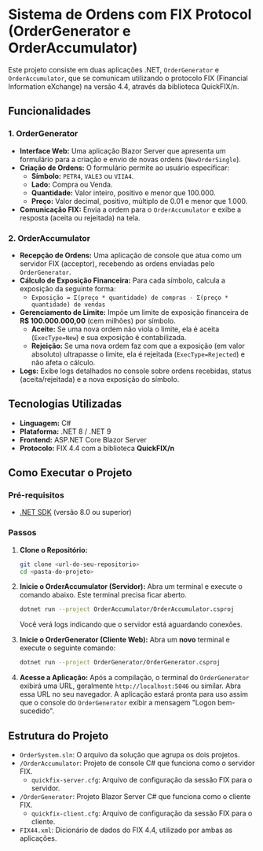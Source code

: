 # Sistema de Ordens com FIX Protocol (OrderGenerator e OrderAccumulator)

Este projeto consiste em duas aplicações .NET, `OrderGenerator` e `OrderAccumulator`, que se comunicam utilizando o protocolo FIX (Financial Information eXchange) na versão 4.4, através da biblioteca QuickFIX/n.

## Funcionalidades

### 1. OrderGenerator

-   **Interface Web:** Uma aplicação Blazor Server que apresenta um formulário para a criação e envio de novas ordens (`NewOrderSingle`).
-   **Criação de Ordens:** O formulário permite ao usuário especificar:
    -   **Símbolo:** `PETR4`, `VALE3` ou `VIIA4`.
    -   **Lado:** Compra ou Venda.
    -   **Quantidade:** Valor inteiro, positivo e menor que 100.000.
    -   **Preço:** Valor decimal, positivo, múltiplo de 0.01 e menor que 1.000.
-   **Comunicação FIX:** Envia a ordem para o `OrderAccumulator` e exibe a resposta (aceita ou rejeitada) na tela.

### 2. OrderAccumulator

-   **Recepção de Ordens:** Uma aplicação de console que atua como um servidor FIX (acceptor), recebendo as ordens enviadas pelo `OrderGenerator`.
-   **Cálculo de Exposição Financeira:** Para cada símbolo, calcula a exposição da seguinte forma:
    -   `Exposição = Σ(preço * quantidade) de compras - Σ(preço * quantidade) de vendas`
-   **Gerenciamento de Limite:** Impõe um limite de exposição financeira de **R$ 100.000.000,00** (cem milhões) por símbolo.
    -   **Aceite:** Se uma nova ordem não viola o limite, ela é aceita (`ExecType=New`) e sua exposição é contabilizada.
    -   **Rejeição:** Se uma nova ordem faz com que a exposição (em valor absoluto) ultrapasse o limite, ela é rejeitada (`ExecType=Rejected`) e não afeta o cálculo.
-   **Logs:** Exibe logs detalhados no console sobre ordens recebidas, status (aceita/rejeitada) e a nova exposição do símbolo.

## Tecnologias Utilizadas

-   **Linguagem:** C#
-   **Plataforma:** .NET 8 / .NET 9
-   **Frontend:** ASP.NET Core Blazor Server
-   **Protocolo:** FIX 4.4 com a biblioteca **QuickFIX/n**

## Como Executar o Projeto

### Pré-requisitos

-   [.NET SDK](https://dotnet.microsoft.com/download) (versão 8.0 ou superior)

### Passos

1.  **Clone o Repositório:**
    ```bash
    git clone <url-do-seu-repositorio>
    cd <pasta-do-projeto>
    ```

2.  **Inicie o OrderAccumulator (Servidor):**
    Abra um terminal e execute o comando abaixo. Este terminal precisa ficar aberto.
    ```bash
    dotnet run --project OrderAccumulator/OrderAccumulator.csproj
    ```
    Você verá logs indicando que o servidor está aguardando conexões.

3.  **Inicie o OrderGenerator (Cliente Web):**
    Abra um **novo** terminal e execute o seguinte comando:
    ```bash
    dotnet run --project OrderGenerator/OrderGenerator.csproj
    ```

4.  **Acesse a Aplicação:**
    Após a compilação, o terminal do `OrderGenerator` exibirá uma URL, geralmente `http://localhost:5046` ou similar. Abra essa URL no seu navegador. A aplicação estará pronta para uso assim que o console do `OrderGenerator` exibir a mensagem "Logon bem-sucedido".

## Estrutura do Projeto

-   `OrderSystem.sln`: O arquivo da solução que agrupa os dois projetos.
-   `/OrderAccumulator`: Projeto de console C# que funciona como o servidor FIX.
    -   `quickfix-server.cfg`: Arquivo de configuração da sessão FIX para o servidor.
-   `/OrderGenerator`: Projeto Blazor Server C# que funciona como o cliente FIX.
    -   `quickfix-client.cfg`: Arquivo de configuração da sessão FIX para o cliente.
-   `FIX44.xml`: Dicionário de dados do FIX 4.4, utilizado por ambas as aplicações. 